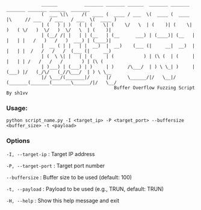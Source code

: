 ```
             ______          _______ _______ ______  _______ _______         _______ _______ ______  _______
             (  ___ \|\     /(  ____ (  ____ / ___  \(  ____ (  ____ |\     // ___   / ___   / ___  \(  ____ )
             | (   ) | )   ( | (    \| (    \/   \  | (    )| (    \| )   ( \/   )  \/   )  \/   \  | (    )|
             | (__/ /| |   | | (__   | (__      ___) | (____)| (__   | |   | |   /   )   /   )  ___) | (____)|
             |  __ ( | |   | |  __)  |  __)    (___ (|     __|  __)  | |   | |  /   /   /   /  (___ (|     __)
             | (  \ \| |   | | (     | (           ) | (\ (  | (     | |   | | /   /   /   /       ) | (\ (
             | )___) | (___) | )     | )     /\___/  | ) \ \_| )     | (___) |/   (_/\/   (_//\___/  | ) \ \__
             |/ \___/(_______|/      |/      \______/|/   \__|/      (_______(_______(_______\______/|/   \__/
                                        Buffer Overflow Fuzzing Script By sh1vv
```

### **Usage**: 

`python script_name.py -I <target_ip> -P <target_port> --buffersize <buffer_size> -t <payload>`

### **Options**

`-I, --target-ip` : Target IP address

`-P, --target-port` : Target port number

`--buffersize` : Buffer size to be used (default: 100)

`-t, --payload` : Payload to be used (e.g., TRUN, default: TRUN)

`-H, --help` : Show this help message and exit


